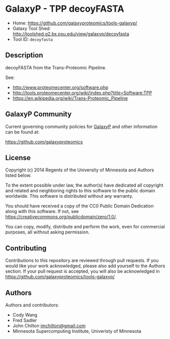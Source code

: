 GalaxyP - TPP decoyFASTA
========================

* Home: <https://github.com/galaxyproteomics/tools-galaxyp/>
* Galaxy Tool Shed: <http://toolshed.g2.bx.psu.edu/view/galaxyp/decoyfasta>
* Tool ID: `decoyfasta`


Description
-----------

decoyFASTA from the Trans-Proteomic Pipeline.

See:

* <http://www.proteomecenter.org/software.php>
* <http://tools.proteomecenter.org/wiki/index.php?title=Software:TPP>
* <https://en.wikipedia.org/wiki/Trans-Proteomic_Pipeline>


GalaxyP Community
-----------------

Current governing community policies for [GalaxyP](https://github.com/galaxyproteomics/) and other information can be found at:

<https://github.com/galaxyproteomics>


License
-------

Copyright (c) 2014 Regents of the University of Minnesota and Authors listed below.

To the extent possible under law, the author(s) have dedicated all copyright and related and neighboring rights to this software to the public domain worldwide. This software is distributed without any warranty.

You should have received a copy of the CC0 Public Domain Dedication along with this software. If not, see <https://creativecommons.org/publicdomain/zero/1.0/>.

You can copy, modify, distribute and perform the work, even for commercial purposes, all without asking permission.


Contributing
------------

Contributions to this repository are reviewed through pull requests. If you would like your work acknowledged, please also add yourself to the Authors section. If your pull request is accepted, you will also be acknowledged in <https://github.com/galaxyproteomics/tools-galaxyp/>


Authors
-------

Authors and contributors:

* Cody Wang
* Fred Sadler
* John Chilton <jmchilton@gmail.com>
* Minnesota Supercomputing Institute, Univeristy of Minnesota

